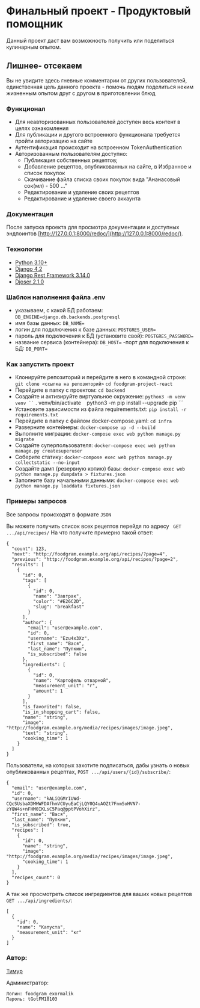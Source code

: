# Финальный проект - Продуктовый помощник

Данный проект даст вам возможность получить или поделиться кулинарным опытом.

## Лишнее- отсекаем

Вы не увидите здесь гневные комментарии от других пользователей, единственная цель данного проекта - помочь людям поделиться неким жизненным опытом друг с другом в приготовлении блюд

### Функционал

* Для неавторизованных пользователей доступен весь контент в целях ознакомления
* Для публикации и другого встроенного функционала требуется пройти авторизацию на сайте
* Аутентификация происходит на встроенном TokenAuthentication
* Авторизованным пользователям доступно:
    * Публикация собственных рецептов;
    * Добавление рецептов, опубликованных на сайте, в Избранное и список покупок
    * Скачивание файла списка своих покупок вида "Ананасовый сок(мл) - 500 ..."
    * Редактирование и удаление своих рецептов
    * Редактирование и удаление своего аккаунта

### Документация

После запуска проекта для просмотра документации и доступных эндпоинтов [http://127.0.0.1:8000/redoc/](http://127.0.0.1:8000/redoc/).

### Технологии
* [Python 3.10+](https://www.python.org/)
* [Django 4.2](https://www.djangoproject.com/)
* [Django Rest Framework 3.14.0](https://www.django-rest-framework.org)
* [Djoser 2.1.0](https://djoser.readthedocs.io/en/latest/getting_started.html)

### Шаблон наполнения файла .env


- указываем, с какой БД работаем:
``` DB_ENGINE=django.db.backends.postgresql ```
- имя базы данных:
``` DB_NAME= ```
- логин для подключения к базе данных:
``` POSTGRES_USER= ```
- пароль для подключения к БД (установите свой):
``` POSTGRES_PASSWORD= ```
- название сервиса (контейнера):
``` DB_HOST= ```
-порт для подключения к БД:
``` DB_PORT= ```

### Как запустить проект

- Клонируйте репозиторий и перейдите в него в командной строке:
``` git clone <ссылка на репозиторий> ``` 
``` cd foodgram-project-react ```
- Перейдите в папку с проектом:
``` cd backend ```
- Cоздайте и активируйте виртуальное окружение:
``` python3 -m venv venv ``
``` . venv/bin/activate ```
``` python3 -m pip install --upgrade pip ```
- Установите зависимости из файла requirements.txt:
``` pip install -r requirements.txt ```
- Перейдите в папку с файлом docker-compose.yaml:
``` cd infra ```
- Разверните контейнеры:
``` docker-compose up -d --build ```
- Выполните миграции:
``` docker-compose exec web python manage.py migrate ```
- Создайте суперпользователя:
``` docker-compose exec web python manage.py createsuperuser ```
- Соберите статику:
``` docker-compose exec web python manage.py collectstatic --no-input ```
- Создайте дамп (резервную копию) базы:
``` docker-compose exec web python manage.py dumpdata > fixtures.json ```
- Заполните базу начальными данными:
```docker-compose exec web python manage.py loaddata fixtures.json ```

### Примеры запросов

Все запросы происходят в формате ```JSON```

Вы можете получить список всех рецептов перейдя по адресу
``` GET .../api/recipes/```
На что получите примерно такой ответ:
```
{
  "count": 123,
  "next": "http://foodgram.example.org/api/recipes/?page=4",
  "previous": "http://foodgram.example.org/api/recipes/?page=2",
  "results": [
    {
      "id": 0,
      "tags": [
        {
          "id": 0,
          "name": "Завтрак",
          "color": "#E26C2D",
          "slug": "breakfast"
        }
      ],
      "author": {
        "email": "user@example.com",
        "id": 0,
        "username": "Ezu4x3Xz",
        "first_name": "Вася",
        "last_name": "Пупкин",
        "is_subscribed": false
      },
      "ingredients": [
        {
          "id": 0,
          "name": "Картофель отварной",
          "measurement_unit": "г",
          "amount": 1
        }
      ],
      "is_favorited": false,
      "is_in_shopping_cart": false,
      "name": "string",
      "image": "http://foodgram.example.org/media/recipes/images/image.jpeg",
      "text": "string",
      "cooking_time": 1
    }
  ]
}
```

Пользователи, на которых захотите подписаться, дабы узнать о новых опубликованных рецептах, ```POST .../api/users/{id}/subscribe/```: 

```
{
  "email": "user@example.com",
  "id": 0,
  "username": "kALiQGMrIUWd-CQcSUsbaXDMHWFDAfhmVCUyuEaCjLQY0Q4uAOZt7FnmSoHVN7-zYQW4s+nFHM0IKLsC5Paq@pptPVohXirz",
  "first_name": "Вася",
  "last_name": "Пупкин",
  "is_subscribed": true,
  "recipes": [
    {
      "id": 0,
      "name": "string",
      "image": "http://foodgram.example.org/media/recipes/images/image.jpeg",
      "cooking_time": 1
    }
  ],
  "recipes_count": 0
}
```

А так же просмотреть список ингредиентов для ваших новых рецептов ```GET .../api/ingredients/```:

```
[
  {
    "id": 0,
    "name": "Капуста",
    "measurement_unit": "кг"
  }
]
```

### Автор:
[Тимур](https://github.com/TimurMahmudov)


Администратор:

```
Логин: foodgram_exormalik
Пароль: tGotFM18103
```
